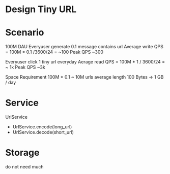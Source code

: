 
# Design Tiny URL

# Scenario

100M DAU
Everyuser generate 0.1 message contains url
Average write QPS = 100M * 0.1 /3600/24 = ~100
Peak QPS ~300

Everyuser click 1 tiny url everyday
Aerage read QPS = 100M * 1 / 3600/24 = ~ 1k
Peak QPS ~3k

Space Requirement
100M * 0.1 ~ 10M urls
average length 100 Bytes -> 1 GB / day 

# Service

UrlService
  - UrlService.encode(long_url)
  - UrlService.decode(short_url)

# Storage 

do not need much
